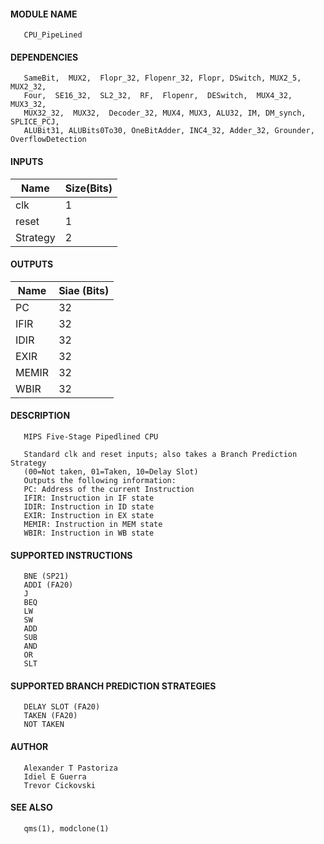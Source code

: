 #### MODULE NAME
       CPU_PipeLined

#### DEPENDENCIES
       SameBit,  MUX2,  Flopr_32, Flopenr_32, Flopr, DSwitch, MUX2_5, MUX2_32,
       Four,  SE16_32,  SL2_32,  RF,  Flopenr,  DESwitch,  MUX4_32,   MUX3_32,
       MUX32_32,  MUX32,  Decoder_32, MUX4, MUX3, ALU32, IM, DM_synch, SPLICE_PCJ, 
       ALUBit31, ALUBits0To30, OneBitAdder, INC4_32, Adder_32, Grounder, OverflowDetection

#### INPUTS
Name  | Size(Bits)
-------|------------
clk  |     1      
reset |     1   
Strategy  | 2

#### OUTPUTS
Name  | Siae (Bits)
------|------------
PC  | 32
IFIR  | 32
IDIR  | 32
EXIR  | 32
MEMIR | 32
WBIR  | 32

#### DESCRIPTION
       MIPS Five-Stage Pipedlined CPU

       Standard clk and reset inputs; also takes a Branch Prediction Strategy
       (00=Not taken, 01=Taken, 10=Delay Slot)
       Outputs the following information:
       PC: Address of the current Instruction
       IFIR: Instruction in IF state
       IDIR: Instruction in ID state
       EXIR: Instruction in EX state
       MEMIR: Instruction in MEM state
       WBIR: Instruction in WB state

#### SUPPORTED INSTRUCTIONS
       BNE (SP21)
       ADDI (FA20)
       J
       BEQ
       LW
       SW
       ADD
       SUB
       AND
       OR
       SLT

#### SUPPORTED BRANCH PREDICTION STRATEGIES
       DELAY SLOT (FA20)
       TAKEN (FA20)
       NOT TAKEN


#### AUTHOR
       Alexander T Pastoriza
       Idiel E Guerra
       Trevor Cickovski

#### SEE ALSO
       qms(1), modclone(1)
